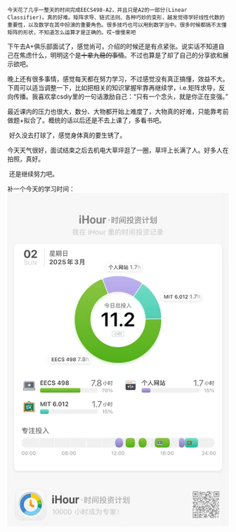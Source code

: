 	今天花了几乎一整天的时间完成EECS498-A2，并且只是A2的一部分(Linear Classifier)。真的好难。矩阵求导、链式法则、各种巧妙的变形，越发觉得学好线性代数的重要性，以及数学在其中扮演的重要角色。很多技巧也可以用到数学当中。很多时候都搞不太懂矩阵的形状，不知道怎么运算才是正确的。哎~慢慢来吧

​	下午去A+俱乐部面试了，感觉尚可，介绍的时候还是有点紧张。说实话不知道自己在焦虑什么，明明这个是~~十拿九稳的事情~~。不过也算是了却了自己的分享欲和展示欲吧。

​	晚上还有很多事情，感觉每天都在努力学习，不过感觉没有真正搞懂，效益不大。下周可以适当调整一下，比如把相关的知识掌握牢靠再继续学，i.e.矩阵求导，反向传播。我喜欢拿csdiy里的一句话激励自己：“只有一个念头，就是你正在变强。”

​	最近课内的压力也很大，数分、大物都开始上难度了，大物真的好难，只能靠考前做题+拟合了。概统的话以后还是不去上课了，多看书吧。

​	好久没去打球了，感觉身体真的要生锈了。

​	今天天气很好，面试结束之后去机电大草坪逛了一圈，草坪上长满了人。好多人在拍照，真好。

​	还是继续努力吧。



补一个今天的学习时间：![0303](./20250302.assets/微信图片_20250303154835.jpg)